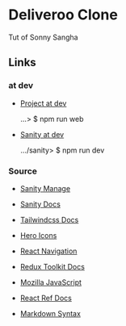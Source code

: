 # Deliveroo Clone

Tut of Sonny Sangha

## Links

### at dev

- [Project at dev](http://localhost:19006/)

    ...> $ npm run web

- [Sanity at dev](http://localhost:3333/desk)

    .../sanity> $ npm run dev

### Source

- [Sanity Manage](https://www.sanity.io/manage)

- [Sanity Docs](https://www.sanity.io/docs)

- [Tailwindcss Docs](https://v2.tailwindcss.com/docs)

- [Hero Icons](https://heroicons.com/)

- [React Navigation](https://reactnavigation.org/docs/getting-started)

- [Redux Toolkit Docs](https://redux-toolkit.js.org/introduction/getting-started)

- [Mozilla JavaScript](https://developer.mozilla.org/en-US/docs/Web/JavaScript)

- [React Ref Docs](https://react.dev/reference/react)

- [Markdown Syntax](https://www.markdownguide.org/basic-syntax/)
